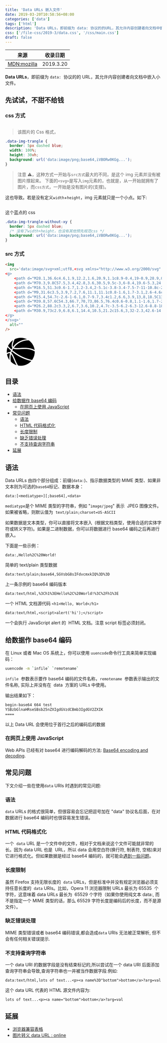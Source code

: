 ```yaml
---
title: 'Data URLs 嵌入文件'
date: 2019-03-20T10:58:56+08:00
categories: ['data']
tags: ['html']
description: 'Data URLs，即前缀为 data: 协议的的URL，其允许内容创建者向文档中嵌入小文件。'
css: ['/file-css/2019-3/data.css', '/css/main.css']
draft: false
---
```


| 来源                                                                       | 收录日期  |
| -------------------------------------------------------------------------- | --------- |
| [MDN:mozilla](https://developer.mozilla.org/zh-CN/docs/Web/HTTP/data_URIs) | 2019.3.20 |

**Data URLs**，即前缀为 `data:`  协议的的 URL，其允许内容创建者向文档中嵌入小文件。

## 先试试，不甜不给钱

### css 方式

<img class="data-img-trangle" >

> 该图片的 Css 格式，

```css
.data-img-trangle {
  border: 5px dashed blue;
  width: 100%;
  height: 30vh;
  background: url('data:image/png;base64,iVBORw0KGg...');
}
```

> 注意 ⚠️，这种方式一开始与`src方式`最大的不同，是这个 img 元素并没有被图片撑起来。
> 下面的`<svg>`是写入`img`元素的，也就是，从一开始就拥有了图片，而`css方式`，一开始是没有图片的(支撑)。

这也导致。若是没有定义`width`+`height`，img 元素就只是一个小点。如下:

<img class="data-img-trangle-without-xy" >

这个蓝点的 css

```css
.data-img-trangle-without-xy {
  border: 5px dashed blue;
  /* 没有了width+height，也没有其他预先规范css */
  background: url('data:image/png;base64,iVBORw0KGg...');
}
```

### src 方式

```html
<img
  src='data:image/svg+xml;utf8,<svg xmlns="http://www.w3.org/2000/svg" xmlns:xlink="http://www.w3.org/1999/xlink" version="1.1" id="Layer_1" x="0px" y="0px" viewBox="0 0 100 100" enable-background="new 0 0 100 100" xml:space="preserve" height="100px" width="100px">
<g>
    <path d="M28.1,36.6c4.6,1.9,12.2,1.6,20.9,1.1c8.9-0.4,19-0.9,28.9,0.9c6.3,1.2,11.9,3.1,16.8,6c-1.5-12.2-7.9-23.7-18.6-31.3   c-4.9-0.2-9.9,0.3-14.8,1.4C47.8,17.9,36.2,25.6,28.1,36.6z"/>
    <path d="M70.3,9.8C57.5,3.4,42.8,3.6,30.5,9.5c-3,6-8.4,19.6-5.3,24.9c8.6-11.7,20.9-19.8,35.2-23.1C63.7,10.5,67,10,70.3,9.8z"/>
    <path d="M16.5,51.3c0.6-1.7,1.2-3.4,2-5.1c-3.8-3.4-7.5-7-11-10.8c-2.1,6.1-2.8,12.5-2.3,18.7C9.6,51.1,13.4,50.2,16.5,51.3z"/>
    <path d="M9,31.6c3.5,3.9,7.2,7.6,11.1,11.1c0.8-1.6,1.7-3.1,2.6-4.6c0.1-0.2,0.3-0.4,0.4-0.6c-2.9-3.3-3.1-9.2-0.6-17.6   c0.8-2.7,1.8-5.3,2.7-7.4c-5.2,3.4-9.8,8-13.3,13.7C10.8,27.9,9.8,29.7,9,31.6z"/>
    <path d="M15.4,54.7c-2.6-1-6.1,0.7-9.7,3.4c1.2,6.6,3.9,13,8,18.5C13,69.3,13.5,61.8,15.4,54.7z"/>
    <path d="M39.8,57.6C54.3,66.7,70,73,86.5,76.4c0.6-0.8,1.1-1.6,1.7-2.5c4.8-7.7,7-16.3,6.8-24.8c-13.8-9.3-31.3-8.4-45.8-7.7   c-9.5,0.5-17.8,0.9-23.2-1.7c-0.1,0.1-0.2,0.3-0.3,0.4c-1,1.7-2,3.4-2.9,5.1C28.2,49.7,33.8,53.9,39.8,57.6z"/>
    <path d="M26.2,88.2c3.3,2,6.7,3.6,10.2,4.7c-3.5-6.2-6.3-12.6-8.8-18.5c-3.1-7.2-5.8-13.5-9-17.2c-1.9,8-2,16.4-0.3,24.7   C20.6,84.2,23.2,86.3,26.2,88.2z"/>
    <path d="M30.9,73c2.9,6.8,6.1,14.4,10.5,21.2c15.6,3,32-2.3,42.6-14.6C67.7,76,52.2,69.6,37.9,60.7C32,57,26.5,53,21.3,48.6   c-0.6,1.5-1.2,3-1.7,4.6C24.1,57.1,27.3,64.5,30.9,73z"/>
</g>
</svg>'
  alt=""
/>
```

<div class="example">

<img src='data:image/svg+xml;utf8,<svg xmlns="http://www.w3.org/2000/svg" xmlns:xlink="http://www.w3.org/1999/xlink" version="1.1" id="Layer_1" x="0px" y="0px" viewBox="0 0 100 100" enable-background="new 0 0 100 100" xml:space="preserve" height="100px" width="100px">
<g>
    <path d="M28.1,36.6c4.6,1.9,12.2,1.6,20.9,1.1c8.9-0.4,19-0.9,28.9,0.9c6.3,1.2,11.9,3.1,16.8,6c-1.5-12.2-7.9-23.7-18.6-31.3   c-4.9-0.2-9.9,0.3-14.8,1.4C47.8,17.9,36.2,25.6,28.1,36.6z"/>
    <path d="M70.3,9.8C57.5,3.4,42.8,3.6,30.5,9.5c-3,6-8.4,19.6-5.3,24.9c8.6-11.7,20.9-19.8,35.2-23.1C63.7,10.5,67,10,70.3,9.8z"/>
    <path d="M16.5,51.3c0.6-1.7,1.2-3.4,2-5.1c-3.8-3.4-7.5-7-11-10.8c-2.1,6.1-2.8,12.5-2.3,18.7C9.6,51.1,13.4,50.2,16.5,51.3z"/>
    <path d="M9,31.6c3.5,3.9,7.2,7.6,11.1,11.1c0.8-1.6,1.7-3.1,2.6-4.6c0.1-0.2,0.3-0.4,0.4-0.6c-2.9-3.3-3.1-9.2-0.6-17.6   c0.8-2.7,1.8-5.3,2.7-7.4c-5.2,3.4-9.8,8-13.3,13.7C10.8,27.9,9.8,29.7,9,31.6z"/>
    <path d="M15.4,54.7c-2.6-1-6.1,0.7-9.7,3.4c1.2,6.6,3.9,13,8,18.5C13,69.3,13.5,61.8,15.4,54.7z"/>
    <path d="M39.8,57.6C54.3,66.7,70,73,86.5,76.4c0.6-0.8,1.1-1.6,1.7-2.5c4.8-7.7,7-16.3,6.8-24.8c-13.8-9.3-31.3-8.4-45.8-7.7   c-9.5,0.5-17.8,0.9-23.2-1.7c-0.1,0.1-0.2,0.3-0.3,0.4c-1,1.7-2,3.4-2.9,5.1C28.2,49.7,33.8,53.9,39.8,57.6z"/>
    <path d="M26.2,88.2c3.3,2,6.7,3.6,10.2,4.7c-3.5-6.2-6.3-12.6-8.8-18.5c-3.1-7.2-5.8-13.5-9-17.2c-1.9,8-2,16.4-0.3,24.7   C20.6,84.2,23.2,86.3,26.2,88.2z"/>
    <path d="M30.9,73c2.9,6.8,6.1,14.4,10.5,21.2c15.6,3,32-2.3,42.6-14.6C67.7,76,52.2,69.6,37.9,60.7C32,57,26.5,53,21.3,48.6   c-0.6,1.5-1.2,3-1.7,4.6C24.1,57.1,27.3,64.5,30.9,73z"/>
</g>
</svg>' alt="" />

</div>

## 目录

<!-- START doctoc generated TOC please keep comment here to allow auto update -->
<!-- DON'T EDIT THIS SECTION, INSTEAD RE-RUN doctoc TO UPDATE -->

- [语法](#%E8%AF%AD%E6%B3%95)
- [给数据作 base64 编码](#%E7%BB%99%E6%95%B0%E6%8D%AE%E4%BD%9C-base64-%E7%BC%96%E7%A0%81)
  - [在网页上使用 JavaScript](#%E5%9C%A8%E7%BD%91%E9%A1%B5%E4%B8%8A%E4%BD%BF%E7%94%A8-javascript)
- [常见问题](#%E5%B8%B8%E8%A7%81%E9%97%AE%E9%A2%98)
  - [语法](#%E8%AF%AD%E6%B3%95-1)
  - [HTML 代码格式化](#html-%E4%BB%A3%E7%A0%81%E6%A0%BC%E5%BC%8F%E5%8C%96)
  - [长度限制](#%E9%95%BF%E5%BA%A6%E9%99%90%E5%88%B6)
  - [缺乏错误处理](#%E7%BC%BA%E4%B9%8F%E9%94%99%E8%AF%AF%E5%A4%84%E7%90%86)
  - [不支持查询字符串](#%E4%B8%8D%E6%94%AF%E6%8C%81%E6%9F%A5%E8%AF%A2%E5%AD%97%E7%AC%A6%E4%B8%B2)
- [延展](#%E5%BB%B6%E5%B1%95)

<!-- END doctoc generated TOC please keep comment here to allow auto update -->

## 语法

Data URLs 由四个部分组成：前缀(`data:`)、指示数据类型的 MIME 类型、如果非文本则为可选的`base64`标记、数据本身：

```
data:[<mediatype>][;base64],<data>
```

`mediatype`是个 MIME 类型的字符串，例如 "`image/jpeg`" 表示  JPEG 图像文件。如果被省略，则默认值为  `text/plain;charset=US-ASCII`

如果数据是文本类型，你可以直接将文本嵌入  (根据文档类型，使用合适的实体字符或转义字符)。如果是二进制数据，你可以将数据进行 base64 编码之后再进行嵌入。

下面是一些示例：

`data:,Hello%2C%20World!`

简单的 text/plain 类型数据

`data:text/plain;base64,SGVsbG8sIFdvcmxkIQ%3D%3D`

上一条示例的 base64 编码版本

`data:text/html,%3Ch1%3EHello%2C%20World!%3C%2Fh1%3E`

一个 HTML 文档源代码 `<h1>Hello, World</h1>`

`data:text/html,<script>alert('hi');</script>`

一个会执行 JavaScript alert 的  HTML 文档。注意 script 标签必须封闭。

## 给数据作 base64 编码

在 Linux 或者 Mac OS 系统上，你可以使用 `uuencode`命令行工具来简单实现编码：

```bash
uuencode -m `infile` `remotename`
```

`infile`  参数表示要作 base64 编码的文件名称，`remotename`  参数表示输出的文件名称, 实际上并没有在  data  方案的 URLs 中使用。

输出结果如下：

```bash
begin-base64 664 test
YSBzbGlnaHRseSBsb25nZXIgdGVzdCBmb3IgdGV2ZXIK
====
```

以上 Data URL 会使用位于首行之后的编码后的数据

### 在网页上使用 JavaScript

Web APIs 已经有对 base64 进行编码解码的方法: [Base64 encoding and decoding](https://developer.mozilla.org/en-US/docs/Web/JavaScript/Base64_encoding_and_decoding).

## 常见问题

下文介绍一些在使用`data` URIs 时遇到的常见问题:

### 语法

`data` URLs 的格式很简单，但很容易会忘记把逗号加在 "data" 协议名后面，在对数据进行 base64 编码时也很容易发生错误。

### HTML 代码格式化

一个  `data` URL 是一个文件中的文件，相对于文档来说这个文件可能就非常的长。因为 data URL 也是  URL，所以 data 会用空白符(换行符, 制表符, 空格)来对它进行格式化。但如果数据是经过 base64 编码的，就可能会[遇到一些问题](http://bugzilla.mozilla.org/show_bug.cgi?id=73026#c12 'http://bugzilla.mozilla.org/show_bug.cgi?id=73026#c12')。

### 长度限制

虽然 Firefox 支持无限长度的  `data` URLs，但是标准中并没有规定浏览器必须支持任意长度的  `data` URIs。比如，Opera 11 浏览器限制 URLs 最长为 65535  个字符，这意味着 data URLs 最长为  65529 个字符（如果你使用纯文本 data:, 而不是指定一个 MIME 类型的话，那么 65529 字符长度是编码后的长度，而不是源文件）。

### 缺乏错误处理

MIME 类型错误或者 base64 编码错误,都会造成`data` URIs 无法被正常解析, 但不会有任何相关错误提示.

### 不支持查询字符串

一个 data URI 的数据字段是没有结束标记的,所以尝试在一个 data URI 后面添加查询字符串会导致,查询字符串也一并被当作数据字段.例如:

```
data:text/html,lots of text...<p><a name%3D"bottom">bottom</a>?arg=val
```

这个 data URL 代表的 HTML 源文件内容为:

```
lots of text...<p><a name="bottom">bottom</a>?arg=val
```

## 延展

- [浏览器兼容表格](https://developer.mozilla.org/zh-CN/docs/Web/HTTP/data_URIs#Support_in_other_browsers)
- [图片转义 data URL : online](https://www.base64-image.de/)